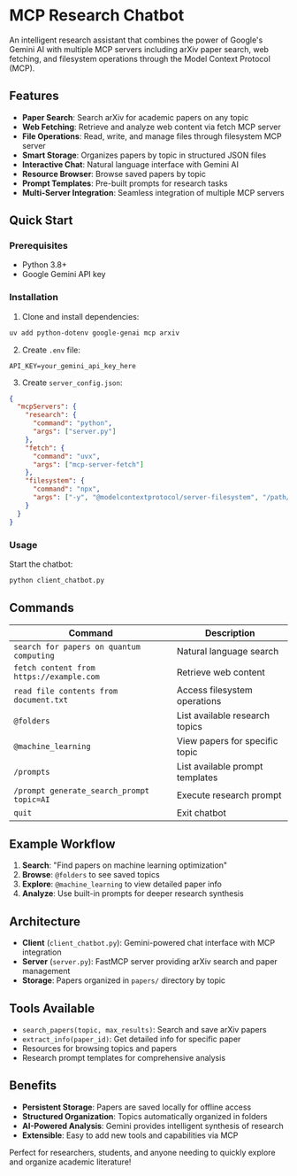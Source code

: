 # MCP Research Chatbot

An intelligent research assistant that combines the power of Google's Gemini AI with multiple MCP servers including arXiv paper search, web fetching, and filesystem operations through the Model Context Protocol (MCP).

## Features

- **Paper Search**: Search arXiv for academic papers on any topic
- **Web Fetching**: Retrieve and analyze web content via fetch MCP server
- **File Operations**: Read, write, and manage files through filesystem MCP server
- **Smart Storage**: Organizes papers by topic in structured JSON files
- **Interactive Chat**: Natural language interface with Gemini AI
- **Resource Browser**: Browse saved papers by topic
- **Prompt Templates**: Pre-built prompts for research tasks
- **Multi-Server Integration**: Seamless integration of multiple MCP servers

## Quick Start

### Prerequisites
- Python 3.8+
- Google Gemini API key

### Installation

1. Clone and install dependencies:
```bash
uv add python-dotenv google-genai mcp arxiv
```

2. Create `.env` file:
```
API_KEY=your_gemini_api_key_here
```

3. Create `server_config.json`:
```json
{
  "mcpServers": {
    "research": {
      "command": "python",
      "args": ["server.py"]
    },
    "fetch": {
      "command": "uvx",
      "args": ["mcp-server-fetch"]
    },
    "filesystem": {
      "command": "npx",
      "args": ["-y", "@modelcontextprotocol/server-filesystem", "/path/to/allowed/directory"]
    }
  }
}
```

### Usage

Start the chatbot:
```bash
python client_chatbot.py
```

## Commands

| Command | Description |
|---------|-------------|
| `search for papers on quantum computing` | Natural language search |
| `fetch content from https://example.com` | Retrieve web content |
| `read file contents from document.txt` | Access filesystem operations |
| `@folders` | List available research topics |
| `@machine_learning` | View papers for specific topic |
| `/prompts` | List available prompt templates |
| `/prompt generate_search_prompt topic=AI` | Execute research prompt |
| `quit` | Exit chatbot |

## Example Workflow

1. **Search**: "Find papers on machine learning optimization"
2. **Browse**: `@folders` to see saved topics
3. **Explore**: `@machine_learning` to view detailed paper info
4. **Analyze**: Use built-in prompts for deeper research synthesis

## Architecture

- **Client** (`client_chatbot.py`): Gemini-powered chat interface with MCP integration
- **Server** (`server.py`): FastMCP server providing arXiv search and paper management
- **Storage**: Papers organized in `papers/` directory by topic

## Tools Available

- `search_papers(topic, max_results)`: Search and save arXiv papers
- `extract_info(paper_id)`: Get detailed info for specific paper
- Resources for browsing topics and papers
- Research prompt templates for comprehensive analysis

## Benefits

- **Persistent Storage**: Papers are saved locally for offline access
- **Structured Organization**: Topics automatically organized in folders
- **AI-Powered Analysis**: Gemini provides intelligent synthesis of research
- **Extensible**: Easy to add new tools and capabilities via MCP

Perfect for researchers, students, and anyone needing to quickly explore and organize academic literature!